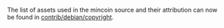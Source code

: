 The list of assets used in the mincoin source and their attribution can now be found in [contrib/debian/copyright](../contrib/debian/copyright).

